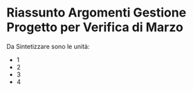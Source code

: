 # Riassunto Argomenti Gestione Progetto per Verifica di Marzo

Da Sintetizzare sono le unità:
- 1
- 2
- 3
- 4
<!--stackedit_data:
eyJoaXN0b3J5IjpbLTU0ODI1MzkwNCw3MzA5OTgxMTZdfQ==
-->